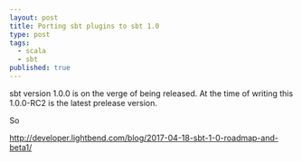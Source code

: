 ```yaml
---
layout: post
title: Porting sbt plugins to sbt 1.0
type: post
tags:
  - scala
  - sbt
published: true
---
```


sbt version 1.0.0 is on the verge of being released. At the time of writing
this 1.0.0-RC2 is the latest prelease version.

So 

http://developer.lightbend.com/blog/2017-04-18-sbt-1-0-roadmap-and-beta1/

